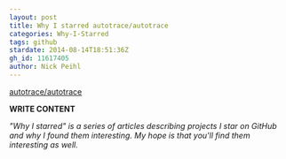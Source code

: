 ```yaml
---
layout: post
title: Why I starred autotrace/autotrace
categories: Why-I-Starred
tags: github
stardate: 2014-08-14T18:51:36Z
gh_id: 11617405
author: Nick Peihl
---
```


[autotrace/autotrace](star.repo.html_url)

**WRITE CONTENT**

*"Why I starred" is a series of articles describing projects I star on GitHub and why I found them interesting. My hope is that you'll find them interesting as well.*

